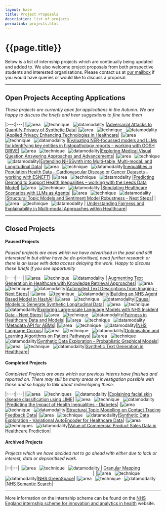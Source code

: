 ```yaml
---
layout: base
title: Project Proposals
description: list of projects
permalink: projects.html
---
```


# {{page.title}}

Below is a list of internship projects which are continually being updated and added to. We also welcome project proposals from both prospective students and interested organisations.  Please contact us at <a href="mailto:datascience@nhs.net">our mailbox</a> if you would have queries or would like to discuss a proposal.

---

## Open Projects Accepting Applications
*These projects are currently open for applications in the Autumn.  We are happy to discuss the briefs and hear suggestions to fine tune them*

|:---:|---|
|![area](https://img.shields.io/badge/Synthetic-brightgreen) &nbsp; ![technique](https://img.shields.io/badge/Adversarial-lightgrey) &nbsp; ![datamodality](https://img.shields.io/badge/Tabular-green) |[Adversarial Attacks to Quantify Privacy of Synthetic Data](https://nhsx.github.io/nhsx-internship-projects/synthetic-adversarial-suite/)|
|![area](https://img.shields.io/badge/PETs-red) &nbsp; ![technique](https://img.shields.io/badge/Encryption-lightgrey) &nbsp; ![datamodality](https://img.shields.io/badge/Tabular-green) |[Applied Privacy Enhancing Technologies in Healthcare](https://nhsx.github.io/nhsx-internship-projects/pets-in-healthcare/)|
|![area](https://img.shields.io/badge/NLP-yellow) &nbsp; ![technique](https://img.shields.io/badge/NER-lightgrey) &nbsp; ![datamodality](https://img.shields.io/badge/Text-9cf) |[Evaluating NER-focussed models and LLMs for identifying key entities in histopathology reports – working with GOSH DRIVE](https://nhsx.github.io/nhsx-internship-projects/eval-ner-histopathology-goshdrive/)|
|![area](https://img.shields.io/badge/NLP-yellow) &nbsp; ![technique](https://img.shields.io/badge/VQA-lightgrey) &nbsp; ![datamodality](https://img.shields.io/badge/MultiModal-blueviolet)|[Exploring Medical Visual Question Answering Approaches and Advancements](https://nhsx.github.io/nhsx-internship-projects/visual-question-answer/)|
|![area](https://img.shields.io/badge/Synthetic-brightgreen) &nbsp; ![technique](https://img.shields.io/badge/VAE-lightgrey) &nbsp; ![datamodality](https://img.shields.io/badge/Tabular-green)|[Extending NHSSynth into Multi-table, Multi-modal, and Longitudinal Data](https://nhsx.github.io/nhsx-internship-projects/nhs-synth-extended/)|
|![area](https://img.shields.io/badge/MachineLearning-blue) &nbsp; ![technique](https://img.shields.io/badge/Classification-lightgrey) &nbsp; ![datamodality](https://img.shields.io/badge/Tabular-green)|[Inequalities in Population Health Data - Cardiovascular Disease or Cancer Datasets – working with ESNEFT](https://nhsx.github.io/nhsx-internship-projects/inequalities-population-health-esneft/)|
|![area](https://img.shields.io/badge/MachineLearning-blue) &nbsp; ![technique](https://img.shields.io/badge/Classification-lightgrey) &nbsp; ![datamodality](https://img.shields.io/badge/Tabular-green) |[Predicting Demand to Support Health Inequalities – working with the Leeds Data Model](https://nhsx.github.io/nhsx-internship-projects/predict-demand-leeds-data-model/)|
|![area](https://img.shields.io/badge/Simulation-darkblue) &nbsp; ![technique](https://img.shields.io/badge/ABM-lightgrey) &nbsp; ![datamodality](https://img.shields.io/badge/Text-9cf) |[Simulating Healthcare Scenarios with LLMs as Agents](https://nhsx.github.io/nhsx-internship-projects/llm-abm-simulation/)|
|![area](https://img.shields.io/badge/NLP-yellow) &nbsp; ![technique](https://img.shields.io/badge/STM-lightgrey) &nbsp; ![datamodality](https://img.shields.io/badge/Text-9cf)|[Structural Topic Models and Sentiment Model Robustness - Next Steps](https://nhsx.github.io/nhsx-internship-projects/stm-sentiment-robustness/)| 
|![area](https://img.shields.io/badge/Explainability-orange) &nbsp; ![technique](https://img.shields.io/badge/Fairness-lightgrey) &nbsp; ![datamodality](https://img.shields.io/badge/MultiModal-blueviolet) | [Understanding Fairness and Explainability in Multi-modal Approaches within Healthcare](https://nhsx.github.io/nhsx-internship-projects/advances-modalities-explainability/)|

---
## Closed Projects

#### Paused Projects
*Paused projects are ones which we have advertised in the past and still interested in but either have be de-prioritised, need further research or there is an issue with data access delaying the work.  Happy to discuss these briefs if you see opportunity*

|:---:|---|
|![area](https://img.shields.io/badge/NLP-yellow) &nbsp; ![technique](https://img.shields.io/badge/GenerativeLanguage-lightgrey) &nbsp; ![datamodality](https://img.shields.io/badge/Text-9cf)  | [Augmenting Text Generation in Healthcare with Knowledge Retrieval Approaches](https://nhsx.github.io/nhsx-internship-projects/text-generation-knowledge-retreival/)|
|![area](https://img.shields.io/badge/NLP-yellow) &nbsp; ![technique](https://img.shields.io/badge/Embeddings-lightgrey) &nbsp; ![datamodality](https://img.shields.io/badge/MultiModal-blueviolet)|[Automated Text Descriptions from Imaging - Next Steps](https://nhsx.github.io/nhsx-internship-projects/text-description-imaging/)|
|![area](https://img.shields.io/badge/Simulation-darkblue) &nbsp; ![technique](https://img.shields.io/badge/ABM-lightgrey) &nbsp; ![datamodality](https://img.shields.io/badge/Tabular-green)|[Building an NHS Agent Based Model in HashAi](https://nhsx.github.io/nhsx-internship-projects/agent-based-model-hash-ai/)|
|![area](https://img.shields.io/badge/Synthetic-brightgreen) &nbsp; ![technique](https://img.shields.io/badge/DAGs-lightgrey) &nbsp; ![datamodality](https://img.shields.io/badge/Tabular-green)|[Causal Models to Generate Synthetic Longitudinal Data](https://nhsx.github.io/nhsx-internship-projects/causal-models-synthetic-longitudinal/)|
|![area](https://img.shields.io/badge/NLP-yellow) &nbsp; ![technique](https://img.shields.io/badge/Embeddings-lightgrey) &nbsp; ![datamodality](https://img.shields.io/badge/Text-9cf)|[Exploring Large-scale Language Models with NHS Incident Data - Next Steps](https://nhsx.github.io/nhsx-internship-projects/incident-language-model-update/)|
|![area](https://img.shields.io/badge/Explainability-orange) &nbsp; ![technique](https://img.shields.io/badge/Equity-lightgrey) &nbsp; ![datamodality](https://img.shields.io/badge/Tabular-green)|[Fairness in Healthcare Data and Models](https://nhsx.github.io/nhsx-internship-projects/fairness-measures/)|
|![area](https://img.shields.io/badge/Simulation-darkblue) &nbsp; ![technique](https://img.shields.io/badge/ABM-lightgrey) &nbsp; ![datamodality](https://img.shields.io/badge/MultiModal-blueviolet)|[Metadata API for ABMs](https://nhsx.github.io/nhsx-internship-projects/metadata-api-abm/)|
|![area](https://img.shields.io/badge/NLP-yellow) &nbsp; ![technique](https://img.shields.io/badge/Curation-lightgrey) &nbsp; ![datamodality](https://img.shields.io/badge/Text-9cf)|[NHS Language Corpus](https://nhsx.github.io/nhsx-internship-projects/nhs-language-corpus/)|
|![area](https://img.shields.io/badge/Synthetic-brightgreen) &nbsp; ![technique](https://img.shields.io/badge/QLearning-lightgrey) &nbsp; ![datamodality](https://img.shields.io/badge/Tabular-green)|[Optimisation and Learning Algorithms on Patient Pathways](https://nhsx.github.io/nhsx-internship-projects/synthea-learning/)|
|![area](https://img.shields.io/badge/Synthetic-brightgreen) &nbsp; ![technique](https://img.shields.io/badge/BayesianNetworks-lightgrey) &nbsp; ![datamodality](https://img.shields.io/badge/Tabular-green)|[Synthetic Data Exploration - Probablistic Graphical Models](https://nhsx.github.io/nhsx-internship-projects/synthetic-data-exploration-probablistic-graphical-models/)|
|![area](https://img.shields.io/badge/NLP-yellow) &nbsp; ![technique](https://img.shields.io/badge/SyntheticGeneration-lightgrey) &nbsp; ![datamodality](https://img.shields.io/badge/Text-9cf)|[Synthetic Text Generation in Healthcare](https://nhsx.github.io/nhsx-internship-projects/synthetic-data-exploration-text/)|

#### Completed Projects
*Completed Projects are ones which our previous interns have finished and reported on.  There may still be many areas or investigation possible with these and so happy to talk about redeveloping these.*

|:---:|---|
|![area](https://img.shields.io/badge/Explainability-orange)  &nbsp; ![techniques](https://img.shields.io/badge/LIME-lightgrey)  &nbsp; ![datamodality](https://img.shields.io/badge/Images-ff69b4) |[Explaining facial skin disease classification using LIME](https://nhsx.github.io/nhsx-internship-projects/explaining-classification-using-lime/)|
|![area](https://img.shields.io/badge/MachineLearning-blue) &nbsp; ![technique](https://img.shields.io/badge/Classification-lightgrey) &nbsp; ![datamodality](https://img.shields.io/badge/Tabular-green)|[Predicting the Impact of Health Inequalities - Diabetes](https://nhsx.github.io/nhsx-internship-projects/population-health-and-inequalities/)|
|![area](https://img.shields.io/badge/NLP-yellow) &nbsp; ![technique](https://img.shields.io/badge/STM-lightgrey) &nbsp; ![datamodality](https://img.shields.io/badge/Text-9cf)|[Structural Topic Modelling on Contact Tracing Feedback Data](https://nhsx.github.io/nhsx-internship-projects/structural-topic-modelling-contact-tracing-feedback)|
|![area](https://img.shields.io/badge/Synthetic-brightgreen) &nbsp; ![technique](https://img.shields.io/badge/VAE-lightgrey) &nbsp; ![datamodality](https://img.shields.io/badge/Tabular-green)|[Synthetic Data Exploration - Variational AutoEncoder for Healthcare Data](https://nhsx.github.io/nhsx-internship-projects/synthetic-data-exploration-vae/)|
|![area](https://img.shields.io/badge/MachineLearning-blue) &nbsp; ![techniques](https://img.shields.io/badge/ModelClassReliance-lightgrey) &nbsp; ![datamodality](https://img.shields.io/badge/Tabular-green)|[Value of Commercial Product Sales Data in Healthcare Prediction](https://nhsx.github.io/nhsx-internship-projects/commercial-data-healthcare-predictions/)|

#### Archived Projects
*Projects which we have decided not to go ahead with either due to lack or interest, data or deprioritised work.*

|:-:|:--|
|![area](https://img.shields.io/badge/Geospatial-blue) &nbsp; ![technique](https://img.shields.io/badge/Curation-lightgrey)  &nbsp; ![datamodality](https://img.shields.io/badge/Tabular-green) | [Granular Mapping](https://nhsx.github.io/nhsx-internship-projects/granular-mapping/) &ensp; &ensp; &ensp; &ensp; &ensp; &ensp; &ensp; &ensp; &ensp; &ensp; &ensp; &ensp; &ensp; &ensp; &ensp; &ensp; &ensp; &ensp; &ensp; &ensp; &ensp; &ensp; &ensp; &ensp; &ensp; &ensp; &ensp; &ensp; &ensp; &ensp; &ensp; &ensp; |
|![area](https://img.shields.io/badge/Sustainability-red) &nbsp; ![technique](https://img.shields.io/badge/ImageSegmentation-lightgrey)  &nbsp; ![datamodality](https://img.shields.io/badge/Images-ff69b4)|[NHS GreenSpace](https://nhsx.github.io/nhsx-internship-projects/nhs-greenspace/)|
|![area](https://img.shields.io/badge/NLP-yellow) &nbsp; ![technique](https://img.shields.io/badge/SematicSearch-lightgrey) &nbsp; ![datamodality](https://img.shields.io/badge/MultiModal-blueviolet)|[NHS Semantic Search](https://nhsx.github.io/nhsx-internship-projects/nhs-semantic-search/)|

---
More information on the internship scheme can be found on the [NHS England internship scheme for innovation and analytics in health](https://www.nhsx.nhs.uk/key-tools-and-info/nhsx-analytics-unit/nhsx-internship-scheme-innovation-and-analytics-health/) website.
